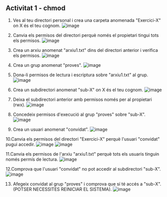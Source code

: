 ## Activitat 1 - chmod
  1. Ves al teu directori personal i crea una carpeta anomenada "Exercici-X" on
X és el teu cognom.
![image](https://github.com/user-attachments/assets/200743fd-7360-4e1e-ad01-71d8195e9ae5)

  3. Canvia els permisos del directori perquè només el propietari tingui tots els
permisos.
![image](https://github.com/user-attachments/assets/e1c6c421-9edf-4a1a-bd24-d5c918300da0)

  4. Crea un arxiu anomenat "arxiu1.txt" dins del directori anterior i verifica els
permisos.
![image](https://github.com/user-attachments/assets/05246ce0-6add-4d2f-9351-cd3d0b6df8cf)

  5. Crea un grup anomenat "proves".
![image](https://github.com/user-attachments/assets/a543cd16-795f-468f-8200-673acb0dde76)

  6. Dona-li permisos de lectura i escriptura sobre "arxiu1.txt" al grup.
![image](https://github.com/user-attachments/assets/2c7e5c41-bd5a-48f7-84d8-f6b5f93b3940)

  7. Crea un subdirectori anomenat "sub-X" on X és el teu cognom.
![image](https://github.com/user-attachments/assets/a94781c1-949e-477f-98e7-f2bb8eef96df)

  8. Deixa el subdirectori anterior amb permisos només per al propietari (rwx).
![image](https://github.com/user-attachments/assets/83175efe-ad46-4b85-a740-9e29747843cc)

  9. Concedeix permisos d'execució al grup "proves" sobre "sub-X".
![image](https://github.com/user-attachments/assets/146397c0-a609-4ac3-986e-2995cf1c464a)

  10. Crea un usuari anomenat "convidat".
![image](https://github.com/user-attachments/assets/51cc922a-4761-4747-a2ad-a184a3ae5532)

  10.Canvia els permisos del directori "Exercici-X" perquè l'usuari "convidat"
pugui accedir.
![image](https://github.com/user-attachments/assets/2b44fe38-6ed8-4e86-b161-6cc47a2be5a9)
![image](https://github.com/user-attachments/assets/64e50bc4-52d3-4cc8-a387-83c2917ae66c)


  11.Canvia els permisos de l'arxiu "arxiu1.txt" perquè tots els usuaris tinguin
només permís de lectura.
![image](https://github.com/user-attachments/assets/613348db-3a33-44d4-829e-34ade26c37f5)

  12.Comprova que l'usuari "convidat" no pot accedir al subdirectori "sub-X".
![image](https://github.com/user-attachments/assets/d43b553f-134a-4fb0-873d-1e738f32b306)

  13. Afegeix convidat al grup "proves" i comprova que sí té accés a "sub-X".
(POTSER NECESSITES REINICIAR EL SISTEMA).
![image](https://github.com/user-attachments/assets/613ffd91-2c4d-4ab7-9502-e0f1439149ac)
